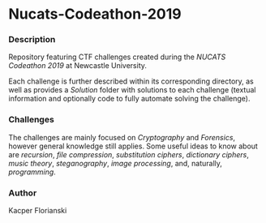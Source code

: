 # Nucats-Codeathon-2019

### Description

Repository featuring CTF challenges created during the *NUCATS Codeathon 2019* at Newcastle University.

Each challenge is further described within its corresponding directory, as well as provides a *Solution* folder with solutions to each challenge (textual information and optionally code to fully automate solving the challenge).

### Challenges

The challenges are mainly focused on *Cryptography* and *Forensics*, however general knowledge still applies. Some useful ideas to know about are *recursion*, *file compression*, *substitution ciphers*, *dictionary ciphers*, *music theory*, *steganography*, *image processing*, and, naturally, *programming*.

### Author

Kacper Florianski
